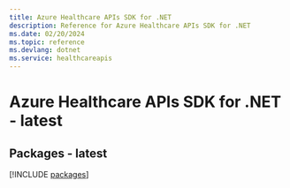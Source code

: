 ```yaml
---
title: Azure Healthcare APIs SDK for .NET
description: Reference for Azure Healthcare APIs SDK for .NET
ms.date: 02/20/2024
ms.topic: reference
ms.devlang: dotnet
ms.service: healthcareapis
---
```

# Azure Healthcare APIs SDK for .NET - latest
## Packages - latest
[!INCLUDE [packages](healthcare-apis-index.md)]
